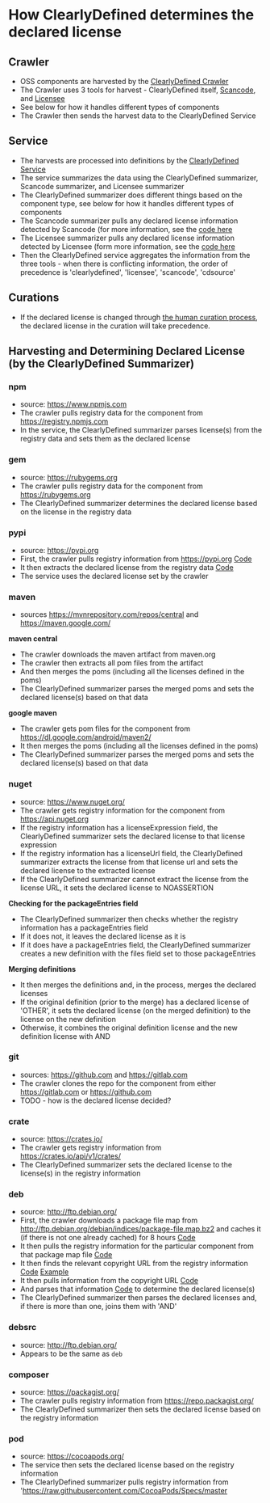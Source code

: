 # How ClearlyDefined determines the declared license

## Crawler
* OSS components are harvested by the [ClearlyDefined Crawler](https://github.com/clearlydefined/crawler)
* The Crawler uses 3 tools for harvest - ClearlyDefined itself, [Scancode](https://scancode-toolkit.readthedocs.io/en/latest/getting-started/home.html), and [Licensee](https://github.com/licensee/licensee)
* See below for how it handles different types of components
* The Crawler then sends the harvest data to the ClearlyDefined Service

## Service
* The harvests are processed into definitions by the [ClearlyDefined Service](https://github.com/clearlydefined/service/tree/9e0a677a74c36c6ea276c4548b520b7c91db05ce)
* The service summarizes the data using the ClearlyDefined summarizer, Scancode summarizer, and Licensee summarizer
* The ClearlyDefined summarizer does different things based on the component type, see below for how it handles different types of components
* The Scancode summarizer pulls any declared license information detected by Scancode (for more information, see the [code here](https://github.com/clearlydefined/service/blob/2d1e52caf5c07c3b6ef2565b5b77f1b677c82033/providers/summary/scancode.js)
* The Licensee summarizer pulls any declared license information detected by Licensee (form more information, see the [code here](https://github.com/clearlydefined/service/blob/master/providers/summary/licensee.js)
* Then the ClearlyDefined service aggregates the information from the three tools - when there is conflicting information, the order of precedence is 'clearlydefined', 'licensee', 'scancode', 'cdsource'

## Curations
* If the declared license is changed through [the human curation process](https://github.com/clearlydefined/clearlydefined/blob/master/docs/curation-guidelines.md), the declared license in the curation will take precedence.

## Harvesting and Determining Declared License (by the ClearlyDefined Summarizer)

### npm
* source: https://www.npmjs.com
* The crawler pulls registry data for the component from https://registry.npmjs.com
* In the service, the ClearlyDefined summarizer parses license(s) from the registry data and sets them as the declared license

### gem
* source: https://rubygems.org
* The crawler pulls registry data for the component from https://rubygems.org
* The ClearlyDefined summarizer determines the declared license based on the license in the registry data

### pypi
* source: https://pypi.org
* First, the crawler pulls registry information from https://pypi.org [Code](https://github.com/clearlydefined/crawler/blob/f461b2358fbde130bcc5d183de01a4212c4cd66d/providers/fetch/pypiFetch.js#L42)
* It then extracts the declared license from the registry data [Code](https://github.com/clearlydefined/crawler/blob/f461b2358fbde130bcc5d183de01a4212c4cd66d/providers/fetch/pypiFetch.js#L71)
* The service uses the declared license set by the crawler

### maven
* sources https://mvnrepository.com/repos/central and https://maven.google.com/

**maven central**

* The crawler downloads the maven artifact from maven.org
* The crawler then extracts all pom files from the artifact
* And then merges the poms (including all the licenses defined in the poms)
* The ClearlyDefined summarizer parses the merged poms and sets the declared license(s) based on that data

**google maven**

* The crawler gets pom files for the component from https://dl.google.com/android/maven2/
* It then merges the poms (including all the licenses defined in the poms)
* The ClearlyDefined summarizer parses the merged poms and sets the declared license(s) based on that data

### nuget
* source: https://www.nuget.org/
* The crawler gets registry information for the component from https://api.nuget.org
* If the registry information has a licenseExpression field, the ClearlyDefined summarizer sets the declared license to that license expression
* If the registry information has a licenseUrl field, the ClearlyDefined summarizer extracts the license from that license url and sets the declared license to the extracted license
* If the ClearlyDefined summarizer cannot extract the license from the license URL, it sets the declared license to NOASSERTION

**Checking for the packageEntries field**

* The ClearlyDefined summarizer then checks whether the registry information has a packageEntries field
* If it does not, it leaves the declared license as it is
* If it does have a packageEntries field, the ClearlyDefined summarizer creates a new definition with the files field set to those packageEntries

**Merging definitions**

* It then merges the definitions and, in the process, merges the declared licenses
* If the original definition (prior to the merge) has a declared license of 'OTHER', it sets the declared license (on the merged definition) to the license on the new definition 
* Otherwise, it combines the original definition license and the new definition license with AND

### git
* sources: https://github.com and https://gitlab.com
* The crawler clones the repo for the component from either https://gitlab.com or https://github.com
* TODO - how is the declared license decided?

### crate
* source: https://crates.io/
* The crawler gets registry information from https://crates.io/api/v1/crates/
* The ClearlyDefined summarizer sets the declared license to the license(s) in the registry information

### deb
* source: http://ftp.debian.org/
* First, the crawler downloads a package file map from http://ftp.debian.org/debian/indices/package-file.map.bz2 and caches it (if there is not one already cached) for 8 hours [Code](https://github.com/clearlydefined/crawler/blob/f461b2358fbde130bcc5d183de01a4212c4cd66d/providers/fetch/debianFetch.js#L87)
* It then pulls the registry information for the particular component from that package map file [Code](https://github.com/clearlydefined/crawler/blob/f461b2358fbde130bcc5d183de01a4212c4cd66d/providers/fetch/debianFetch.js#L114)
* It then finds the relevant copyright URL from the registry information [Code](https://github.com/clearlydefined/crawler/blob/f461b2358fbde130bcc5d183de01a4212c4cd66d/providers/fetch/debianFetch.js#L295) [Example](https://metadata.ftp-master.debian.org/changelogs/main/0/0ad-data/0ad-data_0.0.17-1_copyright)
* It then pulls information from the copyright URL [Code](https://github.com/clearlydefined/crawler/blob/f461b2358fbde130bcc5d183de01a4212c4cd66d/providers/fetch/debianFetch.js#L306)
* And parses that information [Code](https://github.com/clearlydefined/crawler/blob/f461b2358fbde130bcc5d183de01a4212c4cd66d/providers/fetch/debianFetch.js#L320) to determine the declared license(s)
* The ClearlyDefined summarizer then parses the declared licenses and, if there is more than one, joins them with 'AND'

### debsrc
* source: http://ftp.debian.org/
* Appears to be the same as `deb`

### composer
* source: https://packagist.org/
* The crawler pulls registry information from https://repo.packagist.org/
* The ClearlyDefined summarizer then sets the declared license based on the registry information

### pod
* source: https://cocoapods.org/
* The service then sets the declared license based on the registry information
* The ClearlyDefined summarizer pulls registry information from 'https://raw.githubusercontent.com/CocoaPods/Specs/master
